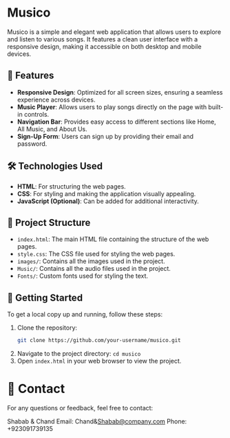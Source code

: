 # Musico

Musico is a simple and elegant web application that allows users to explore and listen to various songs. It features a clean user interface with a responsive design, making it accessible on both desktop and mobile devices.

## 🎯 Features

- **Responsive Design**: Optimized for all screen sizes, ensuring a seamless experience across devices.
- **Music Player**: Allows users to play songs directly on the page with built-in controls.
- **Navigation Bar**: Provides easy access to different sections like Home, All Music, and About Us.
- **Sign-Up Form**: Users can sign up by providing their email and password.

## 🛠️ Technologies Used

- **HTML**: For structuring the web pages.
- **CSS**: For styling and making the application visually appealing.
- **JavaScript (Optional)**: Can be added for additional interactivity.

## 📂 Project Structure

- `index.html`: The main HTML file containing the structure of the web pages.
- `style.css`: The CSS file used for styling the web pages.
- `images/`: Contains all the images used in the project.
- `Music/`: Contains all the audio files used in the project.
- `Fonts/`: Custom fonts used for styling the text.

## 🚀 Getting Started

To get a local copy up and running, follow these steps:

1. Clone the repository:
   ```bash
   git clone https://github.com/your-username/musico.git
2. Navigate to the project directory:
    `cd musico`
3. Open `index.html` in your web browser to view the project.
# 📧 Contact
For any questions or feedback, feel free to contact:

Shabab & Chand
Email: Chand&Shabab@company.com
Phone: +923091739135
